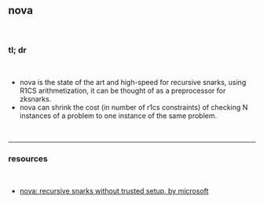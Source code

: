 ## nova

<br>

### tl; dr

<br>

* nova is the state of the art and high-speed for recursive snarks, using R1CS arithmetization, it can be thought of as a preprocessor for zksnarks.
* nova can shrink the cost (in number of r1cs constraints) of checking N instances of a problem to one instance of the same problem.

<br>

---

### resources

<br>

* [nova: recursive snarks without trusted setup, by microsoft](https://github.com/microsoft/Nova)
